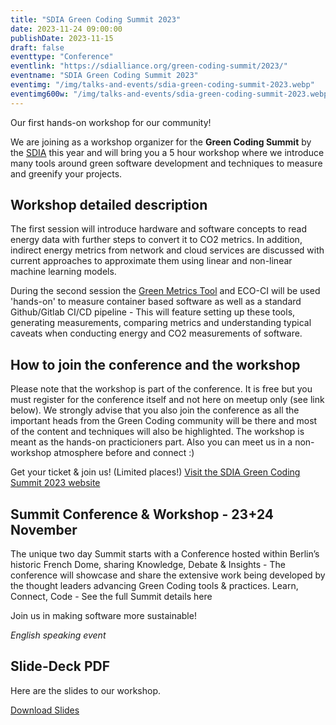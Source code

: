 ```yaml
---
title: "SDIA Green Coding Summit 2023"
date: 2023-11-24 09:00:00
publishDate: 2023-11-15
draft: false
eventtype: "Conference"
eventlink: "https://sdialliance.org/green-coding-summit/2023/"
eventname: "SDIA Green Coding Summit 2023"
eventimg: "/img/talks-and-events/sdia-green-coding-summit-2023.webp"
eventimg600w: "/img/talks-and-events/sdia-green-coding-summit-2023.webp"
---
```


Our first hands-on workshop for our community!

We are joining as a workshop organizer for the **Green Coding Summit** by the [SDIA](https://sdialliance.org) this year and will bring you a 5 hour workshop where we introduce many tools around green software development and techniques to measure and greenify your projects.

## Workshop detailed description

The first session will introduce hardware and software concepts to read energy data with further steps to convert it to CO2 metrics. In addition, indirect energy metrics from network and cloud services are discussed with current approaches to approximate them using linear and non-linear machine learning models.

During the second session the [Green Metrics Tool](https://github.com/green-coding-solutions/green-metrics-tool/) and ECO-CI will be used 'hands-on' to measure container based software as well as a standard Github/Gitlab CI/CD pipeline - This will feature setting up these tools, generating measurements, comparing metrics and understanding typical caveats when conducting energy and CO2 measurements of software.

## How to join the conference and the workshop

Please note that the workshop is part of the conference. It is free but you must register for the conference itself and not here on meetup only (see link below). We strongly advise that you also join the conference as all the important heads from the Green Coding community will be there and most of the content and techniques will also be highlighted. The workshop is meant as the hands-on practicioners part.
Also you can meet us in a non-workshop atmosphere before and connect :)

Get your ticket & join us! (Limited places!)
[Visit the SDIA Green Coding Summit 2023 website](https://sdialliance.org/green-coding-summit/2023/)

## Summit Conference & Workshop - 23+24 November
The unique two day Summit starts with a Conference hosted within Berlin’s historic French Dome, sharing Knowledge, Debate & Insights - The conference will showcase and share the extensive work being developed by the thought leaders advancing Green Coding tools & practices.
Learn, Connect, Code - See the full Summit details here

Join us in making software more sustainable!

*English speaking event*


## Slide-Deck PDF
Here are the slides to our workshop.

[Download Slides](/slides/2023_11_24_Workshop_v2.pdf)


